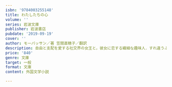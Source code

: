 ```yaml
---
isbn: '9784003255148'
title: わたしたちの心
volume: ''
series: 岩波文庫
publisher: 岩波書店
pubdate: '2019-09-19'
cover: ''
author: モーパッサン／著 笠間直穂子／翻訳
description: 自由と支配を愛する社交界の女王と，彼女に恋する繊細な趣味人．すれ違うふたりの心を，文豪が陰影豊かに描く．
price: '840'
genre: 文庫
target: 一般
format: 文庫
content: 外国文学小説

---
```


